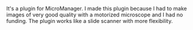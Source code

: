 It's a plugin for MicroManager.
I made this plugin because I had to make images of very good quality with a motorized microscope and I had no funding.
The plugin works like a slide scanner with more flexibility.